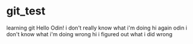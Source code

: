 # git_test
learning git
Hello Odin!
i don't really know what i'm doing
hi again odin
i don't know what i'm doing wrong
hi i figured out what i did wrong